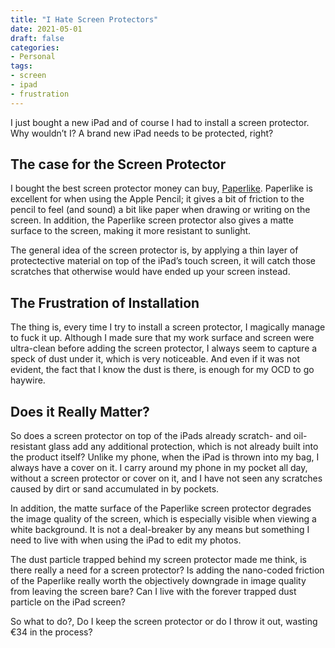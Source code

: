 ```yaml
---
title: "I Hate Screen Protectors"
date: 2021-05-01
draft: false
categories:
- Personal
tags: 
- screen
- ipad
- frustration
---
```


I just bought a new iPad and of course I had to install a screen protector. Why wouldn’t I? A brand new iPad needs to be protected, right?

## The case for the Screen Protector
I bought the best screen protector money can buy, [Paperlike][1]. Paperlike is excellent for when using the Apple Pencil; it gives a bit of friction to the pencil to feel (and sound) a bit like paper when drawing or writing on the screen. In addition, the Paperlike screen protector also gives a matte surface to the screen, making it more resistant to sunlight.

The general idea of the screen protector is, by applying a thin layer of protectective material on top of the iPad’s touch screen, it will catch those scratches that otherwise would have ended up your screen instead.

## The Frustration of Installation
The thing is, every time I try to install a screen protector, I magically manage to fuck it up. Although I made sure that my work surface and screen were ultra-clean before adding the screen protector, I always seem to capture a speck of dust under it, which is very noticeable. And even if it was not evident, the fact that I know the dust is there, is enough for my OCD to go haywire.

## Does it Really Matter?
So does a screen protector on top of the iPads already scratch- and oil-resistant glass add any additional protection, which is not already built into the product itself? Unlike my phone, when the iPad is thrown into my bag, I always have a cover on it. I carry around my phone in my pocket all day, without a screen protector or cover on it, and I have not seen any scratches caused by dirt or sand accumulated in by pockets.

In addition, the matte surface of the Paperlike screen protector degrades the image quality of the screen, which is especially visible when viewing a white background. It is not a deal-breaker by any means but something I need to live with when using the iPad to edit my photos.

The dust particle trapped behind my screen protector made me think, is there really a need for a screen protector? Is adding the nano-coded friction of the Paperlike really worth the objectively downgrade in image quality from leaving the screen bare? Can I live with the forever trapped dust particle on the iPad screen?

So what to do?, Do I keep the screen protector or do I throw it out, wasting €34 in the process?

[1]: https://paperlike.com/
[2]: https://www.ithingum.com/do-you-need-a-case/
